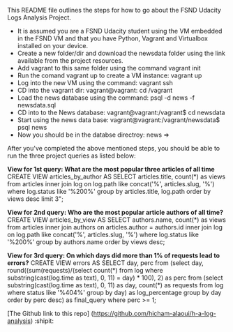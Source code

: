 This README file outlines the steps for how to go about the FSND Udacity Logs Analysis Project.

* It is assumed you are a FSND Udacity student using the VM embedded in the FSND VM and that you have Python, Vagrant and Virtualbox installed on your device. 
* Create a new folder/dir and download the newsdata folder using the link available from the project resources.
* Add vagrant to this same folder using the command vagrant init
* Run the comand vagrant up to create a VM instance: vagrant up
* Log into the new VM using the command: vagrant ssh
* CD into the vagrant dir: vagrant@vagrant: cd /vagrant
* Load the news database using the command: psql -d news -f newsdata.sql
* CD into to the News database: vagrant@vagrant:/vagrant$ cd newsdata
* Start using the news data base: vagrant@vagrant:/vagrant/newsdata$ psql news
* Now you should be in the databse directroy: news =>

After you've completed the above mentioned steps, you should be able to run the three project queries as listed below:

**View for 1st query: What are the most popular three articles of all time**
CREATE VIEW articles_by_author AS
SELECT articles.title, count(\*) as views from articles inner join log on log.path like concat('%', articles.slug, '%') where log.status
like '%200%' group by articles.title, log.path order by views desc limit 3";

**View for 2nd query: Who are the most popular article authors of all time?**
CREATE VIEW articles_by_view AS
SELECT authors.name, count(\*) as views from articles inner join authors on articles.author = authors.id inner join log on log.path like 
concat('%', articles.slug, '%') where log.status like '%200%' group by authors.name order by views desc;

**View for 3rd query: On which days did more than 1% of requests lead to errors?**
CREATE VIEW errors AS
SELECT day, perc from (select day, round((sum(requests)/(select count(\*) from log where substring(cast(log.time as text), 0, 11) = day)
\* 100), 2) as perc from (select substring(cast(log.time as text), 0, 11) as day, count(\*) as requests from log where status like 
'%404%' group by day) as log\_percentage group by day order by perc desc) as final\_query where perc >= 1;



[The Github link to this repo] (https://github.com/hicham-alaoui/h-a-log-analysis) :shipit:
